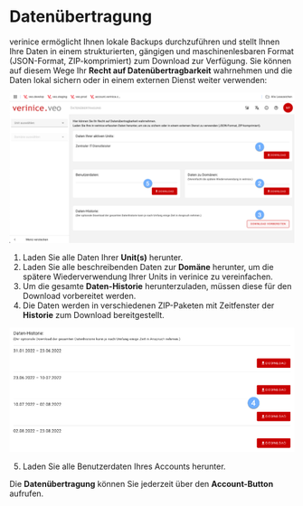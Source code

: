 <!-- © 2024 The Project Contributors - see AUTHORS.txt -->
# Datenübertragung

verinice ermöglicht Ihnen lokale Backups durchzuführen und stellt Ihnen Ihre Daten in einem strukturierten, gängigen und maschinenlesbaren Format (JSON-Format, ZIP-komprimiert) zum Download zur Verfügung. Sie können auf diesem Wege Ihr **Recht auf Datenübertragbarkeit** wahrnehmen und die Daten lokal sichern oder in einem externen Dienst weiter verwenden:

![Datenübertragung](/assets/manual/data-transfer.de.png)

1. Laden Sie alle Daten Ihrer **Unit(s)** herunter.
2. Laden Sie alle beschreibenden Daten zur **Domäne** herunter, um die spätere Wiederverwendung Ihrer Units in verinice zu vereinfachen.
3. Um die gesamte **Daten-Historie** herunterzuladen, müssen diese für den Download vorbereitet werden.
4. Die Daten werden in verschiedenen ZIP-Paketen mit Zeitfenster der **Historie** zum Download bereitgestellt.

![Datenübertragung - Historie](/assets/manual/data-transfer_history.de.png)

5. Laden Sie alle Benutzerdaten Ihres Accounts herunter.

Die **Datenübertragung** können Sie jederzeit über den **Account-Button** aufrufen.
